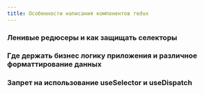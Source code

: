 ```yaml
---
title: Особенности написания компонентов redux
---
```


### Ленивые редюсеры и как защищать селекторы
### Где держать бизнес логику приложения и различное форматтирование данных
### Запрет на использование useSelector и useDispatch